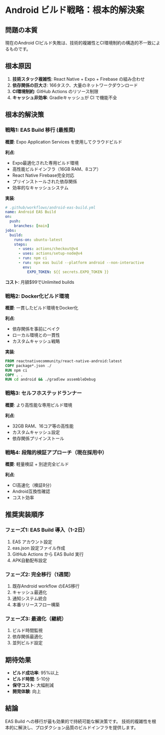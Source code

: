 # Android ビルド戦略：根本的解決案

## 問題の本質

現在のAndroid CIビルド失敗は、技術的複雑性とCI環境制約の構造的不一致によるものです。

## 根本原因

1. **技術スタック複雑性**: React Native + Expo + Firebase の組み合わせ
2. **依存関係の巨大さ**: 166タスク、大量のネットワークダウンロード
3. **CI環境制約**: GitHub Actions のリソース制限
4. **キャッシュ非効率**: Gradleキャッシュが CI で機能不全

## 根本的解決策

### 戦略1: EAS Build 移行 (最推奨)

**概要**: Expo Application Services を使用してクラウドビルド

**利点**:

- Expo最適化された専用ビルド環境
- 高性能ビルドインフラ（16GB RAM、8コア）
- React Native Firebase完全対応
- プリインストールされた依存関係
- 効率的なキャッシュシステム

**実装**:

```yaml
# .github/workflows/android-eas-build.yml
name: Android EAS Build
on:
  push:
    branches: [main]
jobs:
  build:
    runs-on: ubuntu-latest
    steps:
      - uses: actions/checkout@v4
      - uses: actions/setup-node@v4
      - run: npm ci
      - run: npx eas build --platform android --non-interactive
        env:
          EXPO_TOKEN: ${{ secrets.EXPO_TOKEN }}
```

**コスト**: 月額$99でUnlimited builds

### 戦略2: Docker化ビルド環境

**概要**: 一貫したビルド環境をDocker化

**利点**:

- 依存関係を事前にベイク
- ローカル環境との一貫性
- カスタムキャッシュ戦略

**実装**:

```dockerfile
FROM reactnativecommunity/react-native-android:latest
COPY package*.json ./
RUN npm ci
COPY . .
RUN cd android && ./gradlew assembleDebug
```

### 戦略3: セルフホステッドランナー

**概要**: より高性能な専用ビルド環境

**利点**:

- 32GB RAM、16コア等の高性能
- カスタムキャッシュ設定
- 依存関係プリインストール

### 戦略4: 段階的検証アプローチ（現在採用中）

**概要**: 軽量検証 + 別途完全ビルド

**利点**:

- CI高速化（検証8分）
- Android互換性確認
- コスト効率

## 推奨実装順序

### フェーズ1: EAS Build 導入（1-2日）

1. EAS アカウント設定
2. eas.json 設定ファイル作成
3. GitHub Actions から EAS Build 実行
4. APK自動配布設定

### フェーズ2: 完全移行（1週間）

1. 既存Android workflow のEAS移行
2. キャッシュ最適化
3. 通知システム統合
4. 本番リリースフロー構築

### フェーズ3: 最適化（継続）

1. ビルド時間監視
2. 依存関係最適化
3. 並列ビルド設定

## 期待効果

- **ビルド成功率**: 95%以上
- **ビルド時間**: 5-10分
- **保守コスト**: 大幅削減
- **開発体験**: 向上

## 結論

EAS Build への移行が最も効果的で持続可能な解決策です。
技術的複雑性を根本的に解決し、プロダクション品質のビルドインフラを提供します。
